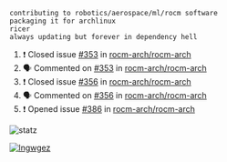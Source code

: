 ```
contributing to robotics/aerospace/ml/rocm software
packaging it for archlinux
ricer
always updating but forever in dependency hell
```

<!--START_SECTION:activity-->
1. ❗️ Closed issue [#353](https://github.com//rocm-arch/rocm-arch/issues/353) in [rocm-arch/rocm-arch](https://github.com//rocm-arch/rocm-arch)
2. 🗣 Commented on [#353](https://github.com//rocm-arch/rocm-arch/issues/353) in [rocm-arch/rocm-arch](https://github.com//rocm-arch/rocm-arch)
3. ❗️ Closed issue [#356](https://github.com//rocm-arch/rocm-arch/issues/356) in [rocm-arch/rocm-arch](https://github.com//rocm-arch/rocm-arch)
4. 🗣 Commented on [#356](https://github.com//rocm-arch/rocm-arch/issues/356) in [rocm-arch/rocm-arch](https://github.com//rocm-arch/rocm-arch)
5. ❗️ Opened issue [#386](https://github.com//rocm-arch/rocm-arch/issues/386) in [rocm-arch/rocm-arch](https://github.com//rocm-arch/rocm-arch)
<!--END_SECTION:activity-->


![statz](https://github-readme-stats.vercel.app/api?username=acxz&include_all_commits=true&show_icons=true)

[![lngwgez](https://github-readme-stats.vercel.app/api/top-langs/?username=acxz&layout=compact)](https://github.com/acxz/github-readme-stats)


<!--
**acxz/acxz** is a ✨ _special_ ✨ repository because its `README.md` (this file) appears on your GitHub profile.

Here are some ideas to get you started:

- 🔭 I’m currently working on ...
- 🌱 I’m currently learning ...
- 👯 I’m looking to collaborate on ...
- 🤔 I’m looking for help with ...
- 💬 Ask me about ...
- 📫 How to reach me: ...
- 😄 Pronouns: ...
- ⚡ Fun fact: ...
-->
